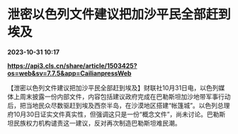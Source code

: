 # 泄密以色列文件建议把加沙平民全部赶到埃及

**2023-10-31 10:17**

**https://api3.cls.cn/share/article/1503425?os=web&sv=7.7.5&app=CailianpressWeb**

【泄密以色列文件建议把加沙平民全部赶到埃及】财联社10月31日电，以色列媒体上周末披露一份内部文件，内容包括建议政府完成在巴勒斯坦加沙地带军事行动后，把当地民众尽数驱赶到埃及西奈半岛，在沙漠地区搭建“帐篷城”。以色列总理府10月30日证实文件真实性，但强调这只是一份“概念文件”，尚未讨论。巴勒斯坦民族权力机构谴责这一建议，反对再次制造巴勒斯坦难民潮。